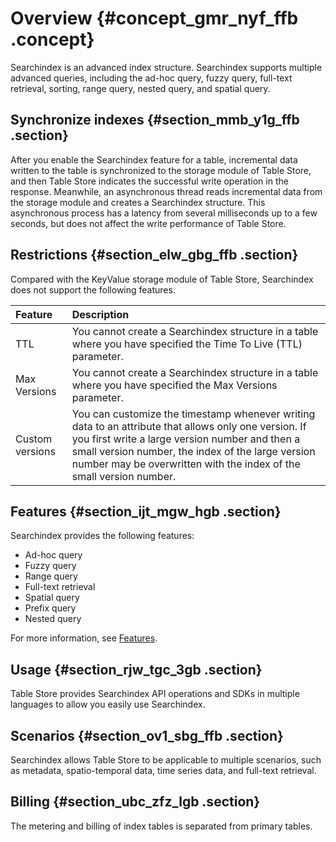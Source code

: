 # Overview {#concept_gmr_nyf_ffb .concept}

Searchindex is an advanced index structure. Searchindex supports multiple advanced queries, including the ad-hoc query, fuzzy query, full-text retrieval, sorting, range query, nested query, and spatial query.

## Synchronize indexes {#section_mmb_y1g_ffb .section}

After you enable the Searchindex feature for a table, incremental data written to the table is synchronized to the storage module of Table Store, and then Table Store indicates the successful write operation in the response. Meanwhile, an asynchronous thread reads incremental data from the storage module and creates a Searchindex structure. This asynchronous process has a latency from several milliseconds up to a few seconds, but does not affect the write performance of Table Store.

## Restrictions {#section_elw_gbg_ffb .section}

Compared with the KeyValue storage module of Table Store, Searchindex does not support the following features.

|Feature|Description|
|:------|:----------|
|TTL|You cannot create a Searchindex structure in a table where you have specified the Time To Live \(TTL\) parameter.|
|Max Versions|You cannot create a Searchindex structure in a table where you have specified the Max Versions parameter.|
|Custom versions|You can customize the timestamp whenever writing data to an attribute that allows only one version. If you first write a large version number and then a small version number, the index of the large version number may be overwritten with the index of the small version number.|

## Features {#section_ijt_mgw_hgb .section}

Searchindex provides the following features:

-   Ad-hoc query
-   Fuzzy query
-   Range query
-   Full-text retrieval
-   Spatial query
-   Prefix query
-   Nested query

For more information, see [Features](intl.en-US/Functions/SearchIndex/Features.md).

## Usage {#section_rjw_tgc_3gb .section}

Table Store provides Searchindex API operations and SDKs in multiple languages to allow you easily use Searchindex.

## Scenarios {#section_ov1_sbg_ffb .section}

Searchindex allows Table Store to be applicable to multiple scenarios, such as metadata, spatio-temporal data, time series data, and full-text retrieval.

## Billing {#section_ubc_zfz_lgb .section}

The metering and billing of index tables is separated from primary tables.

